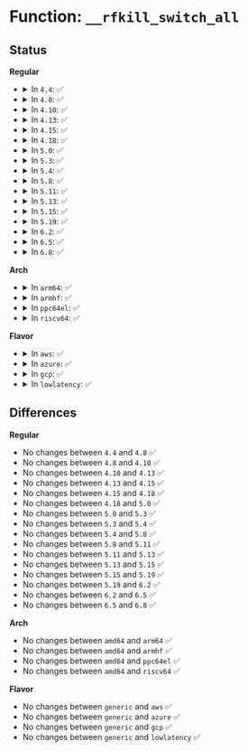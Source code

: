 # Function: <code>__rfkill_switch_all</code>

## Status
<b>Regular</b>
<ul>
<li>
<details>
<summary>In <code>4.4</code>: ✅</summary>

```c
void __rfkill_switch_all(const enum rfkill_type type, bool blocked);
```

**Collision:** Unique Static

**Inline:** No

**Transformation:** False

**Instances:**

```
In net/rfkill/core.c (ffffffff81811a30)
Location: net/rfkill/core.c:340
Inline: False
Direct callers:
  - net/rfkill/core.c:rfkill_register
  - net/rfkill/core.c:rfkill_switch_all
  - net/rfkill/core.c:rfkill_restore_states
```
**Symbols:**

```
ffffffff81811a30-ffffffff81811ac3: __rfkill_switch_all (STB_LOCAL)
```
</details>
</li>
<li>
<details>
<summary>In <code>4.8</code>: ✅</summary>

```c
void __rfkill_switch_all(const enum rfkill_type type, bool blocked);
```

**Collision:** Unique Static

**Inline:** No

**Transformation:** False

**Instances:**

```
In net/rfkill/core.c (ffffffff818848a0)
Location: net/rfkill/core.c:331
Inline: False
Direct callers:
  - net/rfkill/core.c:rfkill_register
  - net/rfkill/core.c:rfkill_restore_states
  - net/rfkill/core.c:rfkill_switch_all
```
**Symbols:**

```
ffffffff818848a0-ffffffff81884938: __rfkill_switch_all (STB_LOCAL)
```
</details>
</li>
<li>
<details>
<summary>In <code>4.10</code>: ✅</summary>

```c
void __rfkill_switch_all(const enum rfkill_type type, bool blocked);
```

**Collision:** Unique Static

**Inline:** No

**Transformation:** False

**Instances:**

```
In net/rfkill/core.c (ffffffff818b9110)
Location: net/rfkill/core.c:331
Inline: False
Direct callers:
  - net/rfkill/core.c:rfkill_register
  - net/rfkill/core.c:rfkill_restore_states
  - net/rfkill/core.c:rfkill_switch_all
```
**Symbols:**

```
ffffffff818b9110-ffffffff818b91a8: __rfkill_switch_all (STB_LOCAL)
```
</details>
</li>
<li>
<details>
<summary>In <code>4.13</code>: ✅</summary>

```c
void __rfkill_switch_all(const enum rfkill_type type, bool blocked);
```

**Collision:** Unique Static

**Inline:** No

**Transformation:** False

**Instances:**

```
In net/rfkill/core.c (ffffffff818dfae0)
Location: net/rfkill/core.c:389
Inline: False
Direct callers:
  - net/rfkill/core.c:rfkill_register
  - net/rfkill/core.c:rfkill_restore_states
  - net/rfkill/core.c:rfkill_switch_all
```
**Symbols:**

```
ffffffff818dfae0-ffffffff818dfb70: __rfkill_switch_all (STB_LOCAL)
```
</details>
</li>
<li>
<details>
<summary>In <code>4.15</code>: ✅</summary>

```c
void __rfkill_switch_all(const enum rfkill_type type, bool blocked);
```

**Collision:** Unique Static

**Inline:** No

**Transformation:** False

**Instances:**

```
In net/rfkill/core.c (ffffffff819657f0)
Location: net/rfkill/core.c:389
Inline: False
Direct callers:
  - net/rfkill/core.c:rfkill_register
  - net/rfkill/core.c:rfkill_restore_states
  - net/rfkill/core.c:rfkill_switch_all
```
**Symbols:**

```
ffffffff819657f0-ffffffff81965880: __rfkill_switch_all (STB_LOCAL)
```
</details>
</li>
<li>
<details>
<summary>In <code>4.18</code>: ✅</summary>

```c
void __rfkill_switch_all(const enum rfkill_type type, bool blocked);
```

**Collision:** Unique Static

**Inline:** No

**Transformation:** False

**Instances:**

```
In net/rfkill/core.c (ffffffff819bf060)
Location: net/rfkill/core.c:403
Inline: False
Direct callers:
  - net/rfkill/core.c:rfkill_register
  - net/rfkill/core.c:rfkill_restore_states
  - net/rfkill/core.c:rfkill_switch_all
```
**Symbols:**

```
ffffffff819bf060-ffffffff819bf0f1: __rfkill_switch_all (STB_LOCAL)
```
</details>
</li>
<li>
<details>
<summary>In <code>5.0</code>: ✅</summary>

```c
void __rfkill_switch_all(const enum rfkill_type type, bool blocked);
```

**Collision:** Unique Static

**Inline:** No

**Transformation:** False

**Instances:**

```
In net/rfkill/core.c (ffffffff819f63f0)
Location: net/rfkill/core.c:405
Inline: False
Direct callers:
  - net/rfkill/core.c:rfkill_register
  - net/rfkill/core.c:rfkill_restore_states
  - net/rfkill/core.c:rfkill_switch_all
```
**Symbols:**

```
ffffffff819f63f0-ffffffff819f6481: __rfkill_switch_all (STB_LOCAL)
```
</details>
</li>
<li>
<details>
<summary>In <code>5.3</code>: ✅</summary>

```c
void __rfkill_switch_all(const enum rfkill_type type, bool blocked);
```

**Collision:** Unique Static

**Inline:** No

**Transformation:** False

**Instances:**

```
In net/rfkill/core.c (ffffffff81a65db0)
Location: net/rfkill/core.c:393
Inline: False
Direct callers:
  - net/rfkill/core.c:rfkill_register
  - net/rfkill/core.c:rfkill_restore_states
  - net/rfkill/core.c:rfkill_switch_all
```
**Symbols:**

```
ffffffff81a65db0-ffffffff81a65e40: __rfkill_switch_all (STB_LOCAL)
```
</details>
</li>
<li>
<details>
<summary>In <code>5.4</code>: ✅</summary>

```c
void __rfkill_switch_all(const enum rfkill_type type, bool blocked);
```

**Collision:** Unique Static

**Inline:** No

**Transformation:** False

**Instances:**

```
In net/rfkill/core.c (ffffffff81a9c920)
Location: net/rfkill/core.c:393
Inline: False
Direct callers:
  - net/rfkill/core.c:rfkill_register
  - net/rfkill/core.c:rfkill_restore_states
  - net/rfkill/core.c:rfkill_switch_all
```
**Symbols:**

```
ffffffff81a9c920-ffffffff81a9c9b0: __rfkill_switch_all (STB_LOCAL)
```
</details>
</li>
<li>
<details>
<summary>In <code>5.8</code>: ✅</summary>

```c
void __rfkill_switch_all(const enum rfkill_type type, bool blocked);
```

**Collision:** Unique Static

**Inline:** No

**Transformation:** False

**Instances:**

```
In net/rfkill/core.c (ffffffff81b97e80)
Location: net/rfkill/core.c:393
Inline: False
Direct callers:
  - net/rfkill/core.c:rfkill_register
  - net/rfkill/core.c:rfkill_restore_states
  - net/rfkill/core.c:rfkill_switch_all
```
**Symbols:**

```
ffffffff81b97e80-ffffffff81b97f10: __rfkill_switch_all (STB_LOCAL)
```
</details>
</li>
<li>
<details>
<summary>In <code>5.11</code>: ✅</summary>

```c
void __rfkill_switch_all(const enum rfkill_type type, bool blocked);
```

**Collision:** Unique Static

**Inline:** No

**Transformation:** False

**Instances:**

```
In net/rfkill/core.c (ffffffff81ba7b80)
Location: net/rfkill/core.c:395
Inline: False
Direct callers:
  - net/rfkill/core.c:rfkill_register
  - net/rfkill/core.c:rfkill_restore_states
  - net/rfkill/core.c:rfkill_switch_all
```
**Symbols:**

```
ffffffff81ba7b80-ffffffff81ba7c10: __rfkill_switch_all (STB_LOCAL)
```
</details>
</li>
<li>
<details>
<summary>In <code>5.13</code>: ✅</summary>

```c
void __rfkill_switch_all(const enum rfkill_type type, bool blocked);
```

**Collision:** Unique Static

**Inline:** No

**Transformation:** False

**Instances:**

```
In net/rfkill/core.c (ffffffff81b96d10)
Location: net/rfkill/core.c:396
Inline: False
Direct callers:
  - net/rfkill/core.c:rfkill_register
  - net/rfkill/core.c:rfkill_restore_states
  - net/rfkill/core.c:rfkill_switch_all
```
**Symbols:**

```
ffffffff81b96d10-ffffffff81b96da0: __rfkill_switch_all (STB_LOCAL)
```
</details>
</li>
<li>
<details>
<summary>In <code>5.15</code>: ✅</summary>

```c
void __rfkill_switch_all(const enum rfkill_type type, bool blocked);
```

**Collision:** Unique Static

**Inline:** No

**Transformation:** False

**Instances:**

```
In net/rfkill/core.c (ffffffff81c632e0)
Location: net/rfkill/core.c:396
Inline: False
Direct callers:
  - net/rfkill/core.c:rfkill_register
  - net/rfkill/core.c:rfkill_restore_states
  - net/rfkill/core.c:rfkill_switch_all
```
**Symbols:**

```
ffffffff81c632e0-ffffffff81c633a7: __rfkill_switch_all (STB_LOCAL)
```
</details>
</li>
<li>
<details>
<summary>In <code>5.19</code>: ✅</summary>

```c
void __rfkill_switch_all(const enum rfkill_type type, bool blocked);
```

**Collision:** Unique Static

**Inline:** No

**Transformation:** False

**Instances:**

```
In net/rfkill/core.c (ffffffff81e05cb0)
Location: net/rfkill/core.c:396
Inline: False
Direct callers:
  - net/rfkill/core.c:rfkill_register
  - net/rfkill/core.c:rfkill_restore_states
  - net/rfkill/core.c:rfkill_switch_all
```
**Symbols:**

```
ffffffff81e05cb0-ffffffff81e05d85: __rfkill_switch_all (STB_LOCAL)
```
</details>
</li>
<li>
<details>
<summary>In <code>6.2</code>: ✅</summary>

```c
void __rfkill_switch_all(const enum rfkill_type type, bool blocked);
```

**Collision:** Unique Static

**Inline:** No

**Transformation:** False

**Instances:**

```
In net/rfkill/core.c (ffffffff81fdaf70)
Location: net/rfkill/core.c:396
Inline: False
Direct callers:
  - net/rfkill/core.c:rfkill_register
  - net/rfkill/core.c:rfkill_restore_states
  - net/rfkill/core.c:rfkill_switch_all
```
**Symbols:**

```
ffffffff81fdaf70-ffffffff81fdb045: __rfkill_switch_all (STB_LOCAL)
```
</details>
</li>
<li>
<details>
<summary>In <code>6.5</code>: ✅</summary>

```c
void __rfkill_switch_all(const enum rfkill_type type, bool blocked);
```

**Collision:** Unique Static

**Inline:** No

**Transformation:** False

**Instances:**

```
In net/rfkill/core.c (ffffffff82056c60)
Location: net/rfkill/core.c:396
Inline: False
Direct callers:
  - net/rfkill/core.c:rfkill_register
  - net/rfkill/core.c:rfkill_restore_states
  - net/rfkill/core.c:rfkill_switch_all
```
**Symbols:**

```
ffffffff82056c60-ffffffff82056d2e: __rfkill_switch_all (STB_LOCAL)
```
</details>
</li>
<li>
<details>
<summary>In <code>6.8</code>: ✅</summary>

```c
void __rfkill_switch_all(const enum rfkill_type type, bool blocked);
```

**Collision:** Unique Static

**Inline:** No

**Transformation:** False

**Instances:**

```
In net/rfkill/core.c (ffffffff82129320)
Location: net/rfkill/core.c:408
Inline: False
Direct callers:
  - net/rfkill/core.c:rfkill_register
  - net/rfkill/core.c:rfkill_restore_states
  - net/rfkill/core.c:rfkill_switch_all
```
**Symbols:**

```
ffffffff82129320-ffffffff821293ee: __rfkill_switch_all (STB_LOCAL)
```
</details>
</li>
</ul>
<b>Arch</b>
<ul>
<li>
<details>
<summary>In <code>arm64</code>: ✅</summary>

```c
void __rfkill_switch_all(const enum rfkill_type type, bool blocked);
```

**Collision:** Unique Static

**Inline:** No

**Transformation:** False

**Instances:**

```
In net/rfkill/core.c (ffff800010d6c810)
Location: net/rfkill/core.c:393
Inline: False
Direct callers:
  - net/rfkill/core.c:rfkill_register
  - net/rfkill/core.c:rfkill_restore_states
  - net/rfkill/core.c:rfkill_switch_all
```
**Symbols:**

```
ffff800010d6c810-ffff800010d6c8c8: __rfkill_switch_all (STB_LOCAL)
```
</details>
</li>
<li>
<details>
<summary>In <code>armhf</code>: ✅</summary>

```c
void __rfkill_switch_all(const enum rfkill_type type, bool blocked);
```

**Collision:** Unique Static

**Inline:** No

**Transformation:** False

**Instances:**

```
In net/rfkill/core.c (c0e6ad78)
Location: net/rfkill/core.c:393
Inline: False
Direct callers:
  - net/rfkill/core.c:rfkill_register
  - net/rfkill/core.c:rfkill_restore_states
  - net/rfkill/core.c:rfkill_switch_all
```
**Symbols:**

```
c0e6ad78-c0e6ae20: __rfkill_switch_all (STB_LOCAL)
```
</details>
</li>
<li>
<details>
<summary>In <code>ppc64el</code>: ✅</summary>

```c
void __rfkill_switch_all(const enum rfkill_type type, bool blocked);
```

**Collision:** Unique Static

**Inline:** No

**Transformation:** False

**Instances:**

```
In net/rfkill/core.c (c000000000eaa280)
Location: net/rfkill/core.c:393
Inline: False
Direct callers:
  - net/rfkill/core.c:rfkill_register
  - net/rfkill/core.c:rfkill_restore_states
  - net/rfkill/core.c:rfkill_switch_all
```
**Symbols:**

```
c000000000eaa280-c000000000eaa378: __rfkill_switch_all (STB_LOCAL)
```
</details>
</li>
<li>
<details>
<summary>In <code>riscv64</code>: ✅</summary>

```c
void __rfkill_switch_all(const enum rfkill_type type, bool blocked);
```

**Collision:** Unique Static

**Inline:** No

**Transformation:** False

**Instances:**

```
In net/rfkill/core.c (ffffffe00089f092)
Location: net/rfkill/core.c:393
Inline: False
Direct callers:
  - net/rfkill/core.c:rfkill_register
  - net/rfkill/core.c:rfkill_restore_states
  - net/rfkill/core.c:rfkill_switch_all
```
**Symbols:**

```
ffffffe00089f092-ffffffe00089f130: __rfkill_switch_all (STB_LOCAL)
```
</details>
</li>
</ul>
<b>Flavor</b>
<ul>
<li>
<details>
<summary>In <code>aws</code>: ✅</summary>

```c
void __rfkill_switch_all(const enum rfkill_type type, bool blocked);
```

**Collision:** Unique Static

**Inline:** No

**Transformation:** False

**Instances:**

```
In net/rfkill/core.c (ffffffff81a3bcb0)
Location: net/rfkill/core.c:393
Inline: False
Direct callers:
  - net/rfkill/core.c:rfkill_register
  - net/rfkill/core.c:rfkill_restore_states
  - net/rfkill/core.c:rfkill_switch_all
```
**Symbols:**

```
ffffffff81a3bcb0-ffffffff81a3bd40: __rfkill_switch_all (STB_LOCAL)
```
</details>
</li>
<li>
<details>
<summary>In <code>azure</code>: ✅</summary>

```c
void __rfkill_switch_all(const enum rfkill_type type, bool blocked);
```

**Collision:** Unique Static

**Inline:** No

**Transformation:** False

**Instances:**

```
In net/rfkill/core.c (ffffffff819f88d0)
Location: net/rfkill/core.c:393
Inline: False
Direct callers:
  - net/rfkill/core.c:rfkill_register
  - net/rfkill/core.c:rfkill_restore_states
  - net/rfkill/core.c:rfkill_switch_all
```
**Symbols:**

```
ffffffff819f88d0-ffffffff819f8960: __rfkill_switch_all (STB_LOCAL)
```
</details>
</li>
<li>
<details>
<summary>In <code>gcp</code>: ✅</summary>

```c
void __rfkill_switch_all(const enum rfkill_type type, bool blocked);
```

**Collision:** Unique Static

**Inline:** No

**Transformation:** False

**Instances:**

```
In net/rfkill/core.c (ffffffff81aa7b60)
Location: net/rfkill/core.c:393
Inline: False
Direct callers:
  - net/rfkill/core.c:rfkill_register
  - net/rfkill/core.c:rfkill_restore_states
  - net/rfkill/core.c:rfkill_switch_all
```
**Symbols:**

```
ffffffff81aa7b60-ffffffff81aa7bf0: __rfkill_switch_all (STB_LOCAL)
```
</details>
</li>
<li>
<details>
<summary>In <code>lowlatency</code>: ✅</summary>

```c
void __rfkill_switch_all(const enum rfkill_type type, bool blocked);
```

**Collision:** Unique Static

**Inline:** No

**Transformation:** False

**Instances:**

```
In net/rfkill/core.c (ffffffff81ab3f00)
Location: net/rfkill/core.c:393
Inline: False
Direct callers:
  - net/rfkill/core.c:rfkill_register
  - net/rfkill/core.c:rfkill_restore_states
  - net/rfkill/core.c:rfkill_switch_all
```
**Symbols:**

```
ffffffff81ab3f00-ffffffff81ab3f90: __rfkill_switch_all (STB_LOCAL)
```
</details>
</li>
</ul>

## Differences
<b>Regular</b>
<ul>
<li>
No changes between <code>4.4</code> and <code>4.8</code> ✅
</li>
<li>
No changes between <code>4.8</code> and <code>4.10</code> ✅
</li>
<li>
No changes between <code>4.10</code> and <code>4.13</code> ✅
</li>
<li>
No changes between <code>4.13</code> and <code>4.15</code> ✅
</li>
<li>
No changes between <code>4.15</code> and <code>4.18</code> ✅
</li>
<li>
No changes between <code>4.18</code> and <code>5.0</code> ✅
</li>
<li>
No changes between <code>5.0</code> and <code>5.3</code> ✅
</li>
<li>
No changes between <code>5.3</code> and <code>5.4</code> ✅
</li>
<li>
No changes between <code>5.4</code> and <code>5.8</code> ✅
</li>
<li>
No changes between <code>5.8</code> and <code>5.11</code> ✅
</li>
<li>
No changes between <code>5.11</code> and <code>5.13</code> ✅
</li>
<li>
No changes between <code>5.13</code> and <code>5.15</code> ✅
</li>
<li>
No changes between <code>5.15</code> and <code>5.19</code> ✅
</li>
<li>
No changes between <code>5.19</code> and <code>6.2</code> ✅
</li>
<li>
No changes between <code>6.2</code> and <code>6.5</code> ✅
</li>
<li>
No changes between <code>6.5</code> and <code>6.8</code> ✅
</li>
</ul>
<b>Arch</b>
<ul>
<li>
No changes between <code>amd64</code> and <code>arm64</code> ✅
</li>
<li>
No changes between <code>amd64</code> and <code>armhf</code> ✅
</li>
<li>
No changes between <code>amd64</code> and <code>ppc64el</code> ✅
</li>
<li>
No changes between <code>amd64</code> and <code>riscv64</code> ✅
</li>
</ul>
<b>Flavor</b>
<ul>
<li>
No changes between <code>generic</code> and <code>aws</code> ✅
</li>
<li>
No changes between <code>generic</code> and <code>azure</code> ✅
</li>
<li>
No changes between <code>generic</code> and <code>gcp</code> ✅
</li>
<li>
No changes between <code>generic</code> and <code>lowlatency</code> ✅
</li>
</ul>
